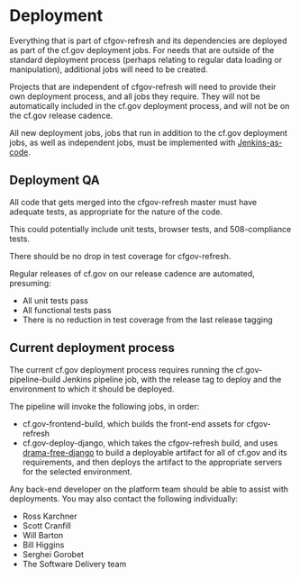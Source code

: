 # Deployment

Everything that is part of cfgov-refresh and its dependencies are deployed as part of the cf.gov deployment jobs. For needs that are outside of the standard deployment process (perhaps relating to regular data loading or manipulation), additional jobs will need to be created.

Projects that are independent of cfgov-refresh will need to provide their own deployment process, and all jobs they require. They will not be automatically included in the cf.gov deployment process, and will not be on the cf.gov release cadence. 

All new deployment jobs, jobs that run in addition to the cf.gov deployment jobs, as well as independent jobs, must be implemented with [Jenkins-as-code](https://github.com/cfpb/jenkins-automation).

## Deployment QA

All code that gets merged into the cfgov-refresh master must have adequate tests, as appropriate for the nature of the code. 

This could potentially include unit tests, browser tests, and 508-compliance tests.

There should be no drop in test coverage for cfgov-refresh.

Regular releases of cf.gov on our release cadence are automated, presuming:

- All unit tests pass 
- All functional tests pass
- There is no reduction in test coverage from the last release tagging

## Current deployment process

The current cf.gov deployment process requires running the cf.gov-pipeline-build Jenkins pipeline job, with the release tag to deploy and the environment to which it should be deployed.

The pipeline will invoke the following jobs, in order:

- cf.gov-frontend-build, which builds the front-end assets for cfgov-refresh
- cf.gov-deploy-django, which takes the cfgov-refresh build, and uses [drama-free-django](https://github.com/cfpb/drama-free-django) to build a deployable artifact for all of cf.gov and its requirements, and then deploys the artifact to the appropriate servers for the selected environment.

Any back-end developer on the platform team should be able to assist with deployments. You may also contact the following individually:

- Ross Karchner
- Scott Cranfill
- Will Barton
- Bill Higgins
- Serghei Gorobet
- The Software Delivery team
